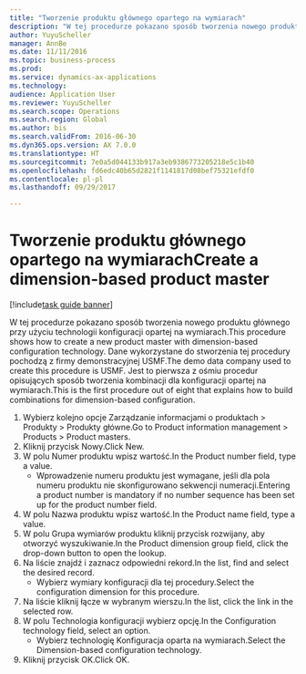 ```yaml
--- 
title: "Tworzenie produktu głównego opartego na wymiarach"
description: "W tej procedurze pokazano sposób tworzenia nowego produktu głównego przy użyciu technologii konfiguracji opartej na wymiarach."
author: YuyuScheller
manager: AnnBe
ms.date: 11/11/2016
ms.topic: business-process
ms.prod: 
ms.service: dynamics-ax-applications
ms.technology: 
audience: Application User
ms.reviewer: YuyuScheller
ms.search.scope: Operations
ms.search.region: Global
ms.author: bis
ms.search.validFrom: 2016-06-30
ms.dyn365.ops.version: AX 7.0.0
ms.translationtype: HT
ms.sourcegitcommit: 7e0a5d044133b917a3eb9386773205218e5c1b40
ms.openlocfilehash: fd6edc40b65d2821f1141817d08bef75321efdf0
ms.contentlocale: pl-pl
ms.lasthandoff: 09/29/2017

---
```

# <a name="create-a-dimension-based-product-master"></a><span data-ttu-id="ca6a5-103">Tworzenie produktu głównego opartego na wymiarach</span><span class="sxs-lookup"><span data-stu-id="ca6a5-103">Create a dimension-based product master</span></span>

[!include[task guide banner](../../includes/task-guide-banner.md)]

<span data-ttu-id="ca6a5-104">W tej procedurze pokazano sposób tworzenia nowego produktu głównego przy użyciu technologii konfiguracji opartej na wymiarach.</span><span class="sxs-lookup"><span data-stu-id="ca6a5-104">This procedure shows how to create a new product master with dimension-based configuration technology.</span></span> <span data-ttu-id="ca6a5-105">Dane wykorzystane do stworzenia tej procedury pochodzą z firmy demonstracyjnej USMF.</span><span class="sxs-lookup"><span data-stu-id="ca6a5-105">The demo data company used to create this procedure is USMF.</span></span> <span data-ttu-id="ca6a5-106">Jest to pierwsza z ośmiu procedur opisujących sposób tworzenia kombinacji dla konfiguracji opartej na wymiarach.</span><span class="sxs-lookup"><span data-stu-id="ca6a5-106">This is the first procedure out of eight that explains how to build combinations for dimension-based configuration.</span></span>

1. <span data-ttu-id="ca6a5-107">Wybierz kolejno opcje Zarządzanie informacjami o produktach > Produkty > Produkty główne.</span><span class="sxs-lookup"><span data-stu-id="ca6a5-107">Go to Product information management > Products > Product masters.</span></span>
2. <span data-ttu-id="ca6a5-108">Kliknij przycisk Nowy.</span><span class="sxs-lookup"><span data-stu-id="ca6a5-108">Click New.</span></span>
3. <span data-ttu-id="ca6a5-109">W polu Numer produktu wpisz wartość.</span><span class="sxs-lookup"><span data-stu-id="ca6a5-109">In the Product number field, type a value.</span></span>
    * <span data-ttu-id="ca6a5-110">Wprowadzenie numeru produktu jest wymagane, jeśli dla pola numeru produktu nie skonfigurowano sekwencji numeracji.</span><span class="sxs-lookup"><span data-stu-id="ca6a5-110">Entering a product number is mandatory if no number sequence has been set up for the product number field.</span></span>  
4. <span data-ttu-id="ca6a5-111">W polu Nazwa produktu wpisz wartość.</span><span class="sxs-lookup"><span data-stu-id="ca6a5-111">In the Product name field, type a value.</span></span>
5. <span data-ttu-id="ca6a5-112">W polu Grupa wymiarów produktu kliknij przycisk rozwijany, aby otworzyć wyszukiwanie.</span><span class="sxs-lookup"><span data-stu-id="ca6a5-112">In the Product dimension group field, click the drop-down button to open the lookup.</span></span>
6. <span data-ttu-id="ca6a5-113">Na liście znajdź i zaznacz odpowiedni rekord.</span><span class="sxs-lookup"><span data-stu-id="ca6a5-113">In the list, find and select the desired record.</span></span>
    * <span data-ttu-id="ca6a5-114">Wybierz wymiary konfiguracji dla tej procedury.</span><span class="sxs-lookup"><span data-stu-id="ca6a5-114">Select the configuration dimension for this procedure.</span></span>  
7. <span data-ttu-id="ca6a5-115">Na liście kliknij łącze w wybranym wierszu.</span><span class="sxs-lookup"><span data-stu-id="ca6a5-115">In the list, click the link in the selected row.</span></span>
8. <span data-ttu-id="ca6a5-116">W polu Technologia konfiguracji wybierz opcję.</span><span class="sxs-lookup"><span data-stu-id="ca6a5-116">In the Configuration technology field, select an option.</span></span>
    * <span data-ttu-id="ca6a5-117">Wybierz technologię Konfiguracja oparta na wymiarach.</span><span class="sxs-lookup"><span data-stu-id="ca6a5-117">Select the Dimension-based configuration technology.</span></span>  
9. <span data-ttu-id="ca6a5-118">Kliknij przycisk OK.</span><span class="sxs-lookup"><span data-stu-id="ca6a5-118">Click OK.</span></span>


